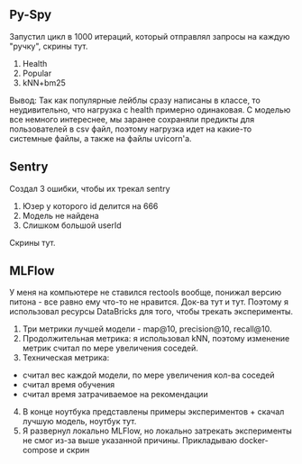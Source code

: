 ## Py-Spy
Запустил цикл в 1000 итераций, который отправлял запросы на каждую "ручку", скрины тут.
1. Health
2. Popular
3. kNN+bm25 

Вывод: Так как популярные лейблы сразу написаны в классе, то неудивительно, что нагрузка с health примерно одинаковая. С моделью все немного интереснее, мы заранее сохраняли предикты для пользователей в csv файл, поэтому нагрузка идет на какие-то системные файлы, а также на файлы uvicorn'a.
## Sentry
Создал 3 ошибки, чтобы их трекал sentry
1. Юзер у которого id делится на 666
2. Модель не найдена
3. Слишком большой userId

Скрины тут.

## MLFlow
У меня на компьютере не ставился rectools вообще, понижал версию питона - все равно ему что-то не нравится. Док-ва тут и тут. Поэтому я использовал ресурсы DataBricks для того, чтобы трекать эксперименты.
1. Три метрики лучшей модели - map@10, precision@10, recall@10.
2. Продолжительная метрика: я использовал kNN, поэтому изменение метрик считал по мере увеличения соседей.
3. Техническая метрика: 
- считал вес каждой модели, по мере увеличения кол-ва соседей
- считал время обучения
- считал время затрачиваемое на рекомендации
4. В конце ноутбука представлены примеры экспериментов + скачал лучшую модель, ноутбук тут.
5. Я развернул локально MLFlow, но локально затрекать эксперименты не смог из-за выше указанной причины. Прикладываю docker-compose и скрин
